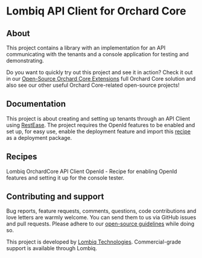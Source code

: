 # Lombiq API Client for Orchard Core

## About

This project contains a library with an implementation for an API communicating with the tenants and a console application for testing and demonstrating.

Do you want to quickly try out this project and see it in action? Check it out in our [Open-Source Orchard Core Extensions](https://github.com/Lombiq/Open-Source-Orchard-Core-Extensions) full Orchard Core solution and also see our other useful Orchard Core-related open-source projects!

## Documentation

This project is about creating and setting up tenants through an API Client using [RestEase](https://github.com/canton7/RestEase).
The project requires the OpenId features to be enabled and set up, for easy use, enable the deployment feature and import this [recipe](Lombiq.OrchardCoreApiClient.Tester/Recipes/Lombiq.OrchardCoreApiClient.Tester.OpenId.recipe.json) as a deployment package.

## Recipes

Lombiq OrchardCore API Client OpenId - Recipe for enabling OpenId features and setting it up for the console tester.

## Contributing and support

Bug reports, feature requests, comments, questions, code contributions and love letters are warmly welcome. You can send them to us via GitHub issues and pull requests. Please adhere to our [open-source guidelines](https://lombiq.com/open-source-guidelines) while doing so.

This project is developed by [Lombiq Technologies](https://lombiq.com/). Commercial-grade support is available through Lombiq.
